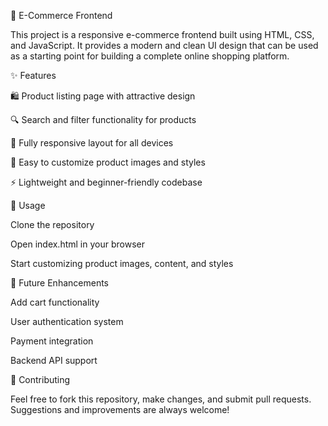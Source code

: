 🛒 E-Commerce Frontend

This project is a responsive e-commerce frontend built using HTML, CSS, and JavaScript. It provides a modern and clean UI design that can be used as a starting point for building a complete online shopping platform.

✨ Features

🛍️ Product listing page with attractive design

🔍 Search and filter functionality for products

📱 Fully responsive layout for all devices

🎨 Easy to customize product images and styles

⚡ Lightweight and beginner-friendly codebase

🚀 Usage

Clone the repository

Open index.html in your browser

Start customizing product images, content, and styles

📌 Future Enhancements

Add cart functionality

User authentication system

Payment integration

Backend API support

🤝 Contributing

Feel free to fork this repository, make changes, and submit pull requests. Suggestions and improvements are always welcome!
